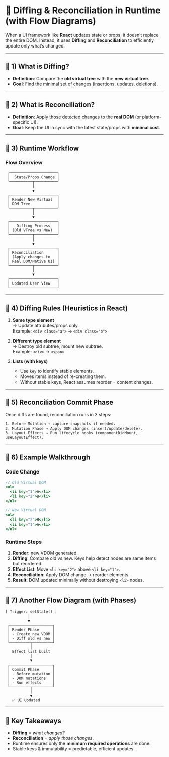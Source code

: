 # 📘 Diffing & Reconciliation in Runtime (with Flow Diagrams)

When a UI framework like **React** updates state or props, it doesn’t replace the entire DOM. Instead, it uses **Diffing** and **Reconciliation** to efficiently update only what’s changed.

---

## 🔹 1) What is Diffing?
- **Definition**: Compare the **old virtual tree** with the **new virtual tree**.
- **Goal**: Find the minimal set of changes (insertions, updates, deletions).

---

## 🔹 2) What is Reconciliation?
- **Definition**: Apply those detected changes to the **real DOM** (or platform-specific UI).
- **Goal**: Keep the UI in sync with the latest state/props with **minimal cost**.

---

## 🔹 3) Runtime Workflow

### Flow Overview
```text
 ┌─────────────────────┐
 │  State/Props Change │
 └──────────┬──────────┘
            │
            ▼
 ┌─────────────────────┐
 │ Render New Virtual  │
 │ DOM Tree            │
 └──────────┬──────────┘
            │
            ▼
 ┌─────────────────────┐
 │   Diffing Process   │
 │ (Old VTree vs New)  │
 └──────────┬──────────┘
            │
            ▼
 ┌─────────────────────┐
 │ Reconciliation      │
 │ (Apply changes to   │
 │ Real DOM/Native UI) │
 └──────────┬──────────┘
            │
            ▼
 ┌─────────────────────┐
 │ Updated User View   │
 └─────────────────────┘
```

---

## 🔹 4) Diffing Rules (Heuristics in React)

1. **Same type element**  
   → Update attributes/props only.  
   Example: `<div class="a">` → `<div class="b">`

2. **Different type element**  
   → Destroy old subtree, mount new subtree.  
   Example: `<div>` → `<span>`

3. **Lists (with keys)**  
   - Use `key` to identify stable elements.
   - Moves items instead of re-creating them.
   - Without stable keys, React assumes reorder = content changes.

---

## 🔹 5) Reconciliation Commit Phase

Once diffs are found, reconciliation runs in 3 steps:

```text
1. Before Mutation → capture snapshots if needed.
2. Mutation Phase → Apply DOM changes (insert/update/delete).
3. Layout Effects → Run lifecycle hooks (componentDidMount, useLayoutEffect).
```

---

## 🔹 6) Example Walkthrough

### Code Change
```jsx
// Old Virtual DOM
<ul>
  <li key="1">A</li>
  <li key="2">B</li>
</ul>

// New Virtual DOM
<ul>
  <li key="2">B</li>
  <li key="1">A</li>
</ul>
```

### Runtime Steps
1. **Render**: new VDOM generated.  
2. **Diffing**: Compare old vs new. Keys help detect nodes are same items but reordered.  
3. **Effect List**: Move `<li key="2">` above `<li key="1">`.  
4. **Reconciliation**: Apply DOM change → reorder elements.  
5. **Result**: DOM updated minimally without destroying `<li>` nodes.

---

## 🔹 7) Another Flow Diagram (with Phases)

```text
[ Trigger: setState() ]
          │
          ▼
 ┌───────────────────┐
 │ Render Phase      │
 │ - Create new VDOM │
 │ - Diff old vs new │
 └─────────┬─────────┘
           │
   Effect list built
           │
           ▼
 ┌───────────────────┐
 │ Commit Phase      │
 │ - Before mutation │
 │ - DOM mutations   │
 │ - Run effects     │
 └─────────┬─────────┘
           │
           ▼
   ✅ UI Updated
```

---

## 🔑 Key Takeaways
- **Diffing** = *what changed?*  
- **Reconciliation** = *apply those changes*.  
- Runtime ensures only the **minimum required operations** are done.  
- Stable keys & immutability = predictable, efficient updates.  
